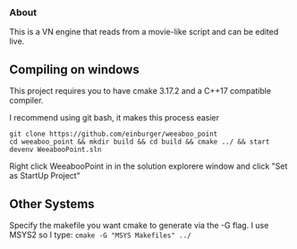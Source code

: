 
### About ###

This is a VN engine that reads from a movie-like script and can be edited live.

## Compiling on windows ##

This project requires you to have cmake 3.17.2 and 
a C++17 compatible compiler.

I recommend using git bash, it makes this process easier

    git clone https://github.com/einburger/weeaboo_point
    cd weeaboo_point && mkdir build && cd build && cmake ../ && start devenv WeeabooPoint.sln

Right click WeeabooPoint in in the solution explorere window and click "Set as StartUp Project"
    
## Other Systems ##

Specify the makefile you want cmake to generate via the -G flag. I use MSYS2 so I type:
``` cmake -G "MSYS Makefiles" ../ ```

